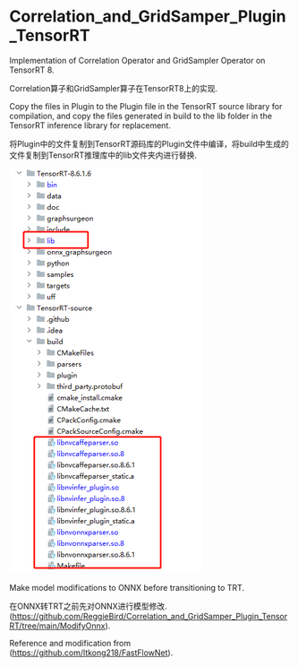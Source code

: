# Correlation_and_GridSamper_Plugin_TensorRT
Implementation of Correlation Operator and GridSampler Operator on TensorRT 8.

Correlation算子和GridSampler算子在TensorRT8上的实现.

Copy the files in Plugin to the Plugin file in the TensorRT source library for compilation, and copy the files generated in build to the lib folder in the TensorRT inference library for replacement.

将Plugin中的文件复制到TensorRT源码库的Plugin文件中编译，将build中生成的文件复制到TensorRT推理库中的lib文件夹内进行替换.

![model_architecture](image/explain.png)

Make model modifications to ONNX before transitioning to TRT.

在ONNX转TRT之前先对ONNX进行模型修改.(https://github.com/ReggieBird/Correlation_and_GridSamper_Plugin_TensorRT/tree/main/ModifyOnnx).

Reference and modification from (https://github.com/ltkong218/FastFlowNet).
